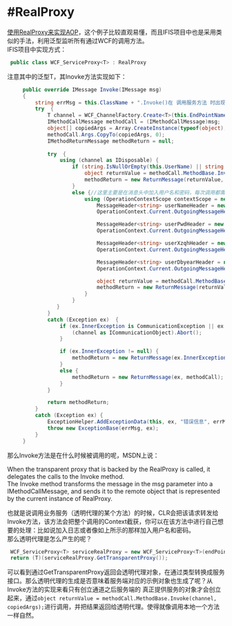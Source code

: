 #RealProxy
============
[使用RealProxy来实现AOP](http://www.cnblogs.com/hb_cattle/archive/2011/10/17/2215970.html)，这个例子比较直观易懂，而且IFIS项目中也是采用类似的手法，利用泛型监听所有通过WCF的调用方法。<br>
IFIS项目中实现方式：<br>
 ```C#
  public class WCF_ServiceProxy<T> : RealProxy
 ```
注意其中的泛型T，其Inovke方法实现如下：<br>
 >
   ```C#
        public override IMessage Invoke(IMessage msg)
        {
            string errMsg = this.ClassName + ".Invoke()在 调用服务方法 时出现错误！";
            try  {
                T channel = WCF_ChannelFactory.Create<T>(this.EndPointName, this.AS_Protocol, this.UrlFix, this.UserName, this.PWD, this.AS_IP, this.AS_Port, this.AS_PK).CreateChannel();
                IMethodCallMessage methodCall = (IMethodCallMessage)msg;
                object[] copiedArgs = Array.CreateInstance(typeof(object), methodCall.Args.Length) as object[];
                methodCall.Args.CopyTo(copiedArgs, 0);
                IMethodReturnMessage methodReturn = null;
                
                try  {
                    using (channel as IDisposable) {
                        if (string.IsNullOrEmpty(this.UserName) || string.IsNullOrEmpty(this.PWD)) {
                            object returnValue = methodCall.MethodBase.Invoke(channel, copiedArgs);
                            methodReturn = new ReturnMessage(returnValue, copiedArgs, copiedArgs.Length, methodCall.LogicalCallContext, methodCall);
                        }
                        else {//这里主要是在消息头中加入用户名和密码，每次调用都需要进行校验。
                            using (OperationContextScope contextScope = new OperationContextScope(channel as IContextChannel)) {
                                MessageHeader<string> userNameHeader = new MessageHeader<string>(this.UserName);
                                OperationContext.Current.OutgoingMessageHeaders.Add(userNameHeader.GetUntypedHeader("ClientUserCode", "http://www.hebcz.gov.cn"));

                                MessageHeader<string> userPwdHeader = new MessageHeader<string>(this.PWD);
                                OperationContext.Current.OutgoingMessageHeaders.Add(userPwdHeader.GetUntypedHeader("ClientUserPwd", "http://www.hebcz.gov.cn"));

                                MessageHeader<string> userXzqhHeader = new MessageHeader<string>(this.XzqhBm);
                                OperationContext.Current.OutgoingMessageHeaders.Add(userXzqhHeader.GetUntypedHeader("ClientXzqhBm", "http://www.hebcz.gov.cn"));

                                MessageHeader<string> userDbyearHeader = new MessageHeader<string>(this.DbYear);
                                OperationContext.Current.OutgoingMessageHeaders.Add(userDbyearHeader.GetUntypedHeader("ClientDbYear", "http://www.hebcz.gov.cn"));

                                object returnValue = methodCall.MethodBase.Invoke(channel, copiedArgs);
                                methodReturn = new ReturnMessage(returnValue, copiedArgs, copiedArgs.Length, methodCall.LogicalCallContext, methodCall);
                            }
                        }
                   }
                }
                catch (Exception ex)  {
                    if (ex.InnerException is CommunicationException || ex.InnerException is TimeoutException) {
                        (channel as ICommunicationObject).Abort();
                    }

                    if (ex.InnerException != null) {
                        methodReturn = new ReturnMessage(ex.InnerException, methodCall);
                    }
                    else {
                        methodReturn = new ReturnMessage(ex, methodCall);
                    }
                }

                return methodReturn;
            }
            catch (Exception ex) {
                ExceptionHelper.AddExceptionData(this, ex, "错误信息", errMsg);
                throw new ExceptionBase(errMsg, ex);
            }
        }
 ```       
        
那么Invoke方法是在什么时候被调用的呢，MSDN上说：<br>

>
When the transparent proxy that is backed by the RealProxy is called, it delegates the calls to the Invoke method. <br>
The Invoke method transforms the message in the msg parameter into a IMethodCallMessage, and sends it to the remote object that is represented by the current instance of RealProxy.

也就是说调用业务服务（透明代理的某个方法）的时候，CLR会把该请求转发给Invoke方法，该方法会把整个调用的Context截获，你可以在该方法中进行自己想要的处理：比如说加入日志或者像如上所示的那样加入用户名和密码。<br>
那么透明代理是怎么产生的呢？<br>
>
 ```C#
  WCF_ServiceProxy<T> serviceRealProxy = new WCF_ServiceProxy<T>(endPointName, this.AppCfg.AS_Protocol, urlFix, this.UserCode, this.UserPWD,this.XzqhBm,this.DbYear, this.AppCfg.AS_IP, this.AppCfg.AS_Port, this.AppCfg.AS_PK);
  return (T)(serviceRealProxy.GetTransparentProxy());
 ```
 可以看到通过GetTransparentProxy返回会透明代理对象，在通过类型转换成服务接口。那么透明代理的生成是否意味着服务端对应的示例对象也生成了呢？从Invoke方法的实现来看只有创立通道之后服务端的
 真正提供服务的对象才会创立起来，通过`object returnValue = methodCall.MethodBase.Invoke(channel, copiedArgs);`进行调用，并把结果返回给透明代理。使得就像调用本地一个方法一样自然。<br>
 
 
